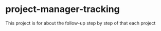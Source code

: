 # project-manager-tracking
This project is for about the follow-up step by step of that each project 
